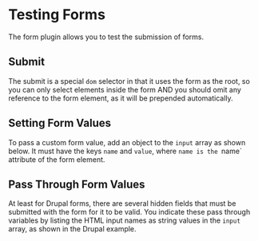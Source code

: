 # Testing Forms

The form plugin allows you to test the submission of forms.

## Submit

The submit is a special `dom` selector in that it uses the form as the root, so you can only select elements inside the form AND you should omit any reference to the form element, as it will be prepended automatically.

## Setting Form Values

To pass a custom form value, add an object to the `input` array as shown below. It must have the keys `name` and `value`, where `name is the `name` attribute of the form element.

## Pass Through Form Values

At least for Drupal forms, there are several hidden fields that must be submitted with the form for it to be valid. You indicate these pass through variables by listing the HTML input names as string values in the `input` array, as shown in the Drupal example.
